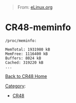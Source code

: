 > From: [eLinux.org](http://eLinux.org/CR48-meminfo "http://eLinux.org/CR48-meminfo")


# CR48-meminfo



    /proc/meminfo:

    MemTotal: 1931980 kB
    MemFree: 1116400 kB
    Buffers: 8024 kB
    Cached: 319220 kB
    ...

[Back to CR48 Home](http://eLinux.org/CR48 "CR48")


[Category](http://eLinux.org/Special:Categories "Special:Categories"):

-   [CR48](http://eLinux.org/Category:CR48 "Category:CR48")

